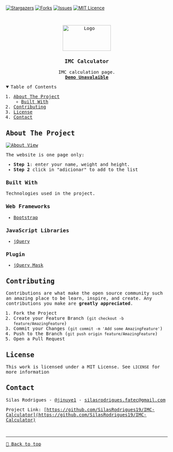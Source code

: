 [![Stargazers][stars-shield]][stars-url]
[![Forks][forks-shield]][forks-url]
[![Issues][issues-shield]][issues-url]
[![MIT Licence][license-shield]][license-url]


<!-- PROJECT LOGO -->
<br />
<samp>
<p align="center">
  <a href="#">
    <img src="https://bmicheck.co.uk/wp-content/uploads/2020/03/cropped-bmi_calculator_logo-1.png" alt="Logo" width="150" height="80">
  </a>

  <h3 align="center">IMC Calculator</h3>

  <p align="center">
    IMC calculation page.
    <br />
    <a href="#"><strong>Demo Unavalaible</strong></a>
    <br />
  </p>
</p>



<!-- TABLE OF CONTENTS -->
<details open="open">
  <summary>Table of Contents</summary>
  <ol>
    <li>
      <a href="#about-the-project">About The Project</a>
      <ul>
        <li><a href="#built-with">Built With</a></li>
      </ul>
    </li>
    <li><a href="#contributing">Contributing</a></li>
    <li><a href="#license">License</a></li>
    <li><a href="#contact">Contact</a></li>
  </ol>
</details>



<!-- ABOUT THE PROJECT -->
## About The Project

[![About View][About View]](https://github.com/SilasRodrigues19/IMC-Calculator)



The website is one page only:
* **Step 1**: enter your name, weight and height.
* **Step 2** click in "adicionar" to add to the list

### Built With

Technologies used in the project.

### Web Frameworks
* [Bootstrap](https://getbootstrap.com)

### JavaScript Libraries
* [jQuery](https://jquery.com)

### Plugin
* [jQuery Mask](https://plugins.jquery.com/mask/)


<!-- CONTRIBUTING -->
## Contributing

Contributions are what make the open source community such an amazing place to be learn, inspire, and create. Any contributions you make are **greatly appreciated**.

1. Fork the Project
2. Create your Feature Branch (`git checkout -b feature/AmazingFeature`)
3. Commit your Changes (`git commit -m 'Add some AmazingFeature'`)
4. Push to the Branch (`git push origin feature/AmazingFeature`)
5. Open a Pull Request


<!-- LICENSE -->
## License

This work is licensed under a MIT License. See `LICENSE` for more information


<!-- CONTACT -->
## Contact

Silas Rodrigues - [@jinuye1](https://twitter.com/jinuye1) - silasrodrigues.fatec@gmail.com

Project Link: [https://github.com/SilasRodrigues19/IMC-Calculator](https://github.com/SilasRodrigues19/IMC-Calculator)

   
   <!-- MARKDOWN LINKS & IMAGES -->
<!-- https://www.markdownguide.org/basic-syntax/#reference-style-links -->
[contributors-shield]: https://img.shields.io/github/contributors/SilasRodrigues19/IMC-Calculator.svg?style=for-the-badge
[contributors-url]: https://github.com/SilasRodrigues19/IMC-Calculator/graphs/contributors
[forks-shield]: https://img.shields.io/github/forks/SilasRodrigues19/IMC-Calculator.svg?style=for-the-badge
[forks-url]: https://github.com/SilasRodrigues19/IMC-Calculator/network/members
[stars-shield]: https://img.shields.io/github/stars/SilasRodrigues19/IMC-Calculator.svg?style=for-the-badge
[stars-url]: https://github.com/SilasRodrigues19/IMC-Calculator/stargazers
[issues-shield]: https://img.shields.io/github/issues/SilasRodrigues19/IMC-Calculator.svg?style=for-the-badge
[issues-url]: https://github.com/SilasRodrigues19/IMC-Calculator/issues
[license-shield]: https://img.shields.io/github/license/SilasRodrigues19/IMC-Calculator.svg?style=for-the-badge
[license-url]: https://github.com/SilasRodrigues19/IMC-Calculator/blob/master/LICENSE
[About View]: https://raw.githubusercontent.com/SilasRodrigues19/IMC-Calculator/master/view.png

<br><hr>
[🔼 Back to top](#IMC-Calculator)
